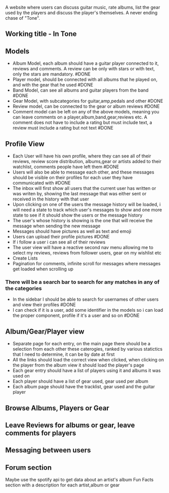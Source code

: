 

A website where users can discuss guitar music, rate albums, list the gear used by the players and discuss the player's themselves. A never ending chase of "Tone".

## Working title - In Tone

## Models
- Album Model, each album should have a guitar player connected to it, reviews and comments. A review can be only with stars or with text, only the stars are mandatory. #DONE 
- Player model, should be connected with all albums that he played on, and with the gear that he used #DONE 
- Band Model, can see all albums and guitar players from the band #DONE 
- Gear Model, with subcategories for guitar,amp,pedals and other #DONE 
- Review model, can be connected to the gear or album reviews #DONE 
- Comment model can be left on any of the above models, meaning you can leave comments on a player,album,band,gear,reviews etc. A comment does not have to include a rating but must include text, a review must include a rating but not text #DONE 
## Profile View
- Each User will have his own profile, where they can see all of their reviews, review score distribution, albums,gear or artists added to their watchlist, comments people have left them #DONE 
- Users will also be able to message each other, and these messages should be visible on their profiles for each user they have communicated with #DONE 
- The inbox will first show all users that the current user has written or was writen by, showing the last message that was either sent or received in the history with that user
- Upon clicking on one of the users the message history will be loaded, i will need a state to track which user's messages to show and one more state to see if it should show the users or the message history
- The user's whose history is showing is the one that will receive the message when sending the new message
- Messages should have pictures as well as text and emoji
- Users can upload their profile pictures #DONE 
- If i follow a user i can see all of their reviews
- The user view will have a reactive second nav menu allowing me to select my reviews, reviews from follower users, gear on my wishlist etc
- Create Lists
- Pagination for comments, infinite scroll for messages where messages get loaded when scrolling up

### There will be a search bar to search for any matches in any of the categories
- In the sidebar I should be able to search for usernames of other users and view their profiles #DONE 
- I can check if it is a user, add some identifier in the models so i can load the proper component, profile if it's a user and so on #DONE 
## Album/Gear/Player view
- Separate page for each entry, on the main page there should be a selection from each other these caterogies, ranked by various statictics that I need to determine, it can be by date at first
- All the links should load the correct view when clicked, when clicking on the player from the album view it should load the player's page 
- Each gear entry should have a list of players using it and albums it was used on
- Each player should have a list of gear used, gear used per album
- Each album page should have the tracklist, gear used and the guitar player
## Browse Albums, Players or Gear
## Leave Reviews for albums or gear, leave comments for players
## Messaging between users
## Forum section
Maybe use the spotify api to get data about an artist's album
Fun Facts section with a description for each artist,album or gear

